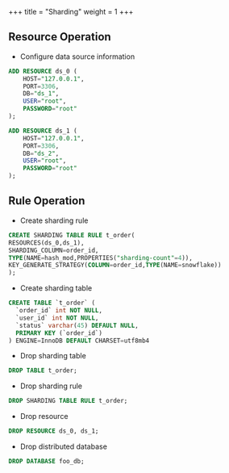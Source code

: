 +++
title = "Sharding"
weight = 1
+++

## Resource Operation

- Configure data source information

```sql
ADD RESOURCE ds_0 (
    HOST="127.0.0.1",
    PORT=3306,
    DB="ds_1",
    USER="root",
    PASSWORD="root"
);

ADD RESOURCE ds_1 (
    HOST="127.0.0.1",
    PORT=3306,
    DB="ds_2",
    USER="root",
    PASSWORD="root"
);
```

## Rule Operation

- Create sharding rule

```sql
CREATE SHARDING TABLE RULE t_order(
RESOURCES(ds_0,ds_1),
SHARDING_COLUMN=order_id,
TYPE(NAME=hash_mod,PROPERTIES("sharding-count"=4)),
KEY_GENERATE_STRATEGY(COLUMN=order_id,TYPE(NAME=snowflake))
);
```

- Create sharding table

```sql
CREATE TABLE `t_order` (
  `order_id` int NOT NULL,
  `user_id` int NOT NULL,
  `status` varchar(45) DEFAULT NULL,
  PRIMARY KEY (`order_id`)
) ENGINE=InnoDB DEFAULT CHARSET=utf8mb4
```

- Drop sharding table

```sql
DROP TABLE t_order;
```

- Drop sharding rule

```sql
DROP SHARDING TABLE RULE t_order;
```

- Drop resource

```sql
DROP RESOURCE ds_0, ds_1;
```

- Drop distributed database

```sql
DROP DATABASE foo_db;
```

